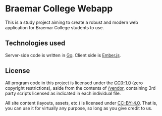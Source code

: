 # Braemar College Webapp

This is a study project aiming to create a robust and modern web application for Braemar College students to use.

## Technologies used

Server-side code is written in [Go](https://golang.org). Client side is [Ember.js](http://emberjs.com).

## License

All program code in this project is licensed under the [CC0-1.0](https://creativecommons.org/publicdomain/zero/1.0/legalcode.txt) (zero copyright restrictions),
aside from the contents of [/vendor](./vendor), containing 3rd party scripts licensed as indicated in each individual file.

All site content (layouts, assets, etc.) is licensed under [CC-BY-4.0](https://creativecommons.org/licenses/by/4.0/).
That is, you can use it for virtually any purpose, so long as you give credit to us.
